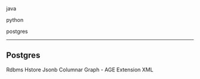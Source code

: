 
java

python

postgres






-----------------------------------------------------------------
Postgres
------------------------------------------------------------------
Rdbms
Hstore
Jsonb
Columnar
Graph - AGE Extension
XML










